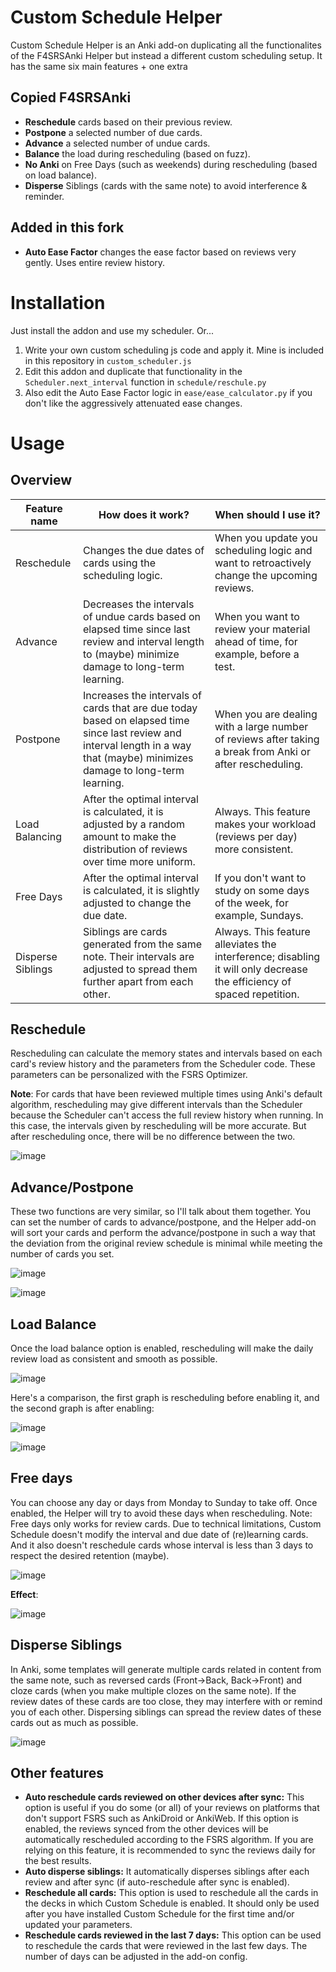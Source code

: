 # Custom Schedule Helper

Custom Schedule Helper is an Anki add-on duplicating all the functionalites of the F4SRSAnki Helper
but instead a different custom scheduling setup. It has the same six main features + one extra

## Copied F4SRSAnki
- **Reschedule** cards based on their previous review.
- **Postpone** a selected number of due cards.
- **Advance** a selected number of undue cards.
- **Balance** the load during rescheduling (based on fuzz).
- **No Anki** on Free Days (such as weekends) during rescheduling (based on load balance).
- **Disperse** Siblings (cards with the same note) to avoid interference & reminder.

## Added in this fork
- **Auto Ease Factor** changes the ease factor based on reviews very gently. Uses entire review history.



# Installation

Just install the addon and use my scheduler.
Or...

1. Write your own custom scheduling js code and apply it. Mine is included in this repository in `custom_scheduler.js`
2. Edit this addon and duplicate that functionality in the `Scheduler.next_interval` function in `schedule/reschule.py`
3. Also edit the Auto Ease Factor logic in `ease/ease_calculator.py` if you don't like the
   aggressively attenuated ease changes.

# Usage

## Overview

| Feature name      | How does it work?                                            | When should I use it?                                        |
| ----------------- | ------------------------------------------------------------ | ------------------------------------------------------------ |
| Reschedule        | Changes the due dates of cards using the scheduling logic. | When you update you scheduling logic and want to retroactively change the upcoming reviews. |
| Advance           | Decreases the intervals of undue cards based on elapsed time since last review and interval length to (maybe) minimize damage to long-term learning. | When you want to review your material ahead of time, for example, before a test. |
| Postpone          | Increases the intervals of cards that are due today based on elapsed time since last review and interval length in a way that (maybe) minimizes damage to long-term learning. | When you are dealing with a large number of reviews after taking a break from Anki or after rescheduling. |
| Load Balancing    | After the optimal interval is calculated, it is adjusted by a random amount to make the distribution of reviews over time more uniform. | Always. This feature makes your workload (reviews per day) more consistent. |
| Free Days         | After the optimal interval is calculated, it is slightly adjusted to change the due date. | If you don't want to study on some days of the week, for example, Sundays. |
| Disperse Siblings | Siblings are cards generated from the same note. Their intervals are adjusted to spread them further apart from each other. | Always. This feature alleviates the interference; disabling it will only decrease the efficiency of spaced repetition. |

## Reschedule

Rescheduling can calculate the memory states and intervals based on each card's review history and the parameters from the Scheduler code. These parameters can be personalized with the FSRS Optimizer.

**Note**: For cards that have been reviewed multiple times using Anki's default algorithm, rescheduling may give different intervals than the Scheduler because the Scheduler can't access the full review history when running. In this case, the intervals given by rescheduling will be more accurate. But after rescheduling once, there will be no difference between the two.

![image](https://github.com/open-spaced-repetition/fsrs4anki-helper/assets/32575846/d59f5fef-ebe0-4741-bce6-941e9d6db7cf)

## Advance/Postpone

These two functions are very similar, so I'll talk about them together. You can set the number of cards to advance/postpone, and the Helper add-on will sort your cards and perform the advance/postpone in such a way that the deviation from the original review schedule is minimal while meeting the number of cards you set.

![image](https://github.com/open-spaced-repetition/fsrs4anki-helper/assets/32575846/7dec9dc6-d6f7-44b0-a845-ae4b9605073d)

![image](https://github.com/open-spaced-repetition/fsrs4anki-helper/assets/32575846/f9838010-cb00-44ce-aefc-10300f2a586e)

## Load Balance

Once the load balance option is enabled, rescheduling will make the daily review load as consistent and smooth as possible.

![image](https://github.com/open-spaced-repetition/fsrs4anki-helper/assets/32575846/96f8bd20-0421-4138-8b58-00abbcb3e6d0)

Here's a comparison, the first graph is rescheduling before enabling it, and the second graph is after enabling:

![image](https://github.com/open-spaced-repetition/fsrs4anki-helper/assets/32575846/1f31491c-7ee6-4eed-ab4a-7bc0dba5dff8)

![image](https://github.com/open-spaced-repetition/fsrs4anki-helper/assets/32575846/1c4f430d-824b-4145-801e-68fc0329fbbd)

## Free days

You can choose any day or days from Monday to Sunday to take off. Once enabled, the Helper will try
to avoid these days when rescheduling. Note: Free days only works for review cards. Due to technical
limitations, Custom Schedule doesn't modify the interval and due date of (re)learning cards. And it also
doesn't reschedule cards whose interval is less than 3 days to respect the desired retention (maybe).

![image](https://github.com/open-spaced-repetition/fsrs4anki-helper/assets/32575846/798dc25c-f06c-40fe-8866-ac28c8392273)

**Effect**:

![image](https://github.com/open-spaced-repetition/fsrs4anki-helper/assets/32575846/7fe6b4d0-ae99-40f8-8bd9-0f7c3ff1c638)

## Disperse Siblings

In Anki, some templates will generate multiple cards related in content from the same note, such as reversed cards (Front->Back, Back->Front) and cloze cards (when you make multiple clozes on the same note). If the review dates of these cards are too close, they may interfere with or remind you of each other. Dispersing siblings can spread the review dates of these cards out as much as possible.

![image](https://github.com/open-spaced-repetition/fsrs4anki-helper/assets/32575846/2e87b9c7-136d-4dc8-8677-c81bc28a0f6b)

## Other features
- **Auto reschedule cards reviewed on other devices after sync:** This option is useful if you do some (or all) of your reviews on platforms that don't support FSRS such as AnkiDroid or AnkiWeb. If this option is enabled, the reviews synced from the other devices will be automatically rescheduled according to the FSRS algorithm. If you are relying on this feature, it is recommended to sync the reviews daily for the best results.
- **Auto disperse siblings:** It automatically disperses siblings after each review and after sync (if auto-reschedule after sync is enabled).
- **Reschedule all cards:** This option is used to reschedule all the cards in the decks in which Custom Schedule is enabled. It should only be used after you have installed Custom Schedule for the first time and/or updated your parameters.
- **Reschedule cards reviewed in the last 7 days:** This option can be used to reschedule the cards that were reviewed in the last few days. The number of days can be adjusted in the add-on config.

